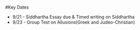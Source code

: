 #Key Dates
  - 9/21 - Siddhartha Essay due & Timed writing on Siddhartha
  - 9/23 - Group Test on Allusions(Greek and Judeo-Christian)
